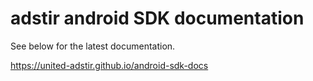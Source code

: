 # adstir android SDK documentation

See below for the latest documentation.

https://united-adstir.github.io/android-sdk-docs

